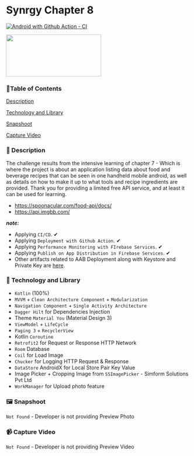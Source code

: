 # Synrgy Chapter 8

[![Android with Github Action - CI](https://github.com/anantyan/SynrgyChapter8/actions/workflows/ci.yaml/badge.svg?branch=main)](https://github.com/anantyan/SynrgyChapter8/actions/workflows/ci.yaml)

[<img src="https://firebase.google.com/static/downloads/brand-guidelines/PNG/logo-built_white.png" width="260" height="115"/>](https://console.firebase.google.com/u/0/project/fir-mvvm-bf0d9/overview)

### 🚩Table of Contents

[Description](https://github.com/anantyan/SynrgyChapter8#-description)

[Technology and Library](https://github.com/anantyan/SynrgyChapter8#-technology-and-library)

[Snapshoot](https://github.com/anantyan/SynrgyChapter8#%EF%B8%8F-snapshoot)

[Capture Video](https://github.com/anantyan/SynrgyChapter8#-capture-video)

### 📌 Description

The challenge results from the intensive learning of chapter 7 - Which is where the project is about an application listing data about food and beverage recipes that can be seen in one handheld mobile android, as well as details on how to make it up to what tools and recipe ingredients are provided. Thank you for providing a limited free API service, and at least it can be used for learning.

- https://spoonacular.com/food-api/docs/
- https://api.imgbb.com/

***note:*** 

- Applying `CI/CD`. ✔
- Applying `Deployment with Github Action`. ✔
- Applying `Performance Monitoring with FIrebase Services`. ✔
- Applying `Publish on App Distribution in Firebase Services`. ✔
- Other artifacts related to AAB Deployment along with Keystore and Private Key are [here](https://1drv.ms/f/s!AsN8Q4PA1Oy5gb4V_S2ernErN1M2nQ?e=Fzyyrd).

### 👣 Technology and Library

- `Kotlin` (100%)
- `MVVM` + `Clean Architecture Component` + `Modularization`
- `Navigation Component` + `Single Activity Architecture`
- `Dagger Hilt` for Dependencies Injection
- Theme `Material You` (Material Design 3)
- `ViewModel` + `LifeCycle`
- `Paging 3` + `RecyclerView`
- Kotlin `Coroutine`
- `Retrofit2` for Request or Response HTTP Network
- `Room` Database
- `Coil` for Load Image
- `Chucker` for Logging HTTP Request & Response
- `DataStore` AndroidX for Local Store Pair Key Value
- Image Picker + Cropping Image from `SSImagePicker` - Simform Solutions Pvt Ltd
- `WorkManager` for Upload photo feature

### 🖼️ Snapshoot

`Not Found` - Developer is not providing Preview Photo

### 📹 Capture Video

`Not Found` - Developer is not providing Preview Video
